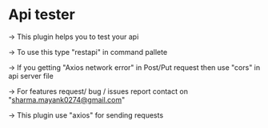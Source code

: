 # Api tester
-> This plugin helps you to test your api

-> To use this type "restapi" in command pallete

-> If you getting "Axios network error" in Post/Put request then use "cors" in api server file

-> For features request/ bug / issues report contact on "sharma.mayank0274@gmail.com"

-> This plugin use "axios" for sending requests